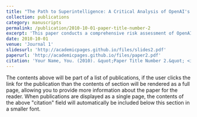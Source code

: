 ```yaml
---
title: "The Path to Superintelligence: A Critical Analysis of OpenAI's Five Levels of AI Progression"
collection: publications
category: manuscripts
permalink: /publication/2010-10-01-paper-title-number-2
excerpt: 'This paper conducts a comprehensive risk assessment of OpenAI's proposed five-level framework for AGI development.'
date: 2010-10-01
venue: 'Journal 1'
slidesurl: 'http://academicpages.github.io/files/slides2.pdf'
paperurl: 'http://academicpages.github.io/files/paper2.pdf'
citation: 'Your Name, You. (2010). &quot;Paper Title Number 2.&quot; <i>Journal 1</i>. 1(2).'
---
```


The contents above will be part of a list of publications, if the user clicks the link for the publication than the contents of section will be rendered as a full page, allowing you to provide more information about the paper for the reader. When publications are displayed as a single page, the contents of the above "citation" field will automatically be included below this section in a smaller font.
